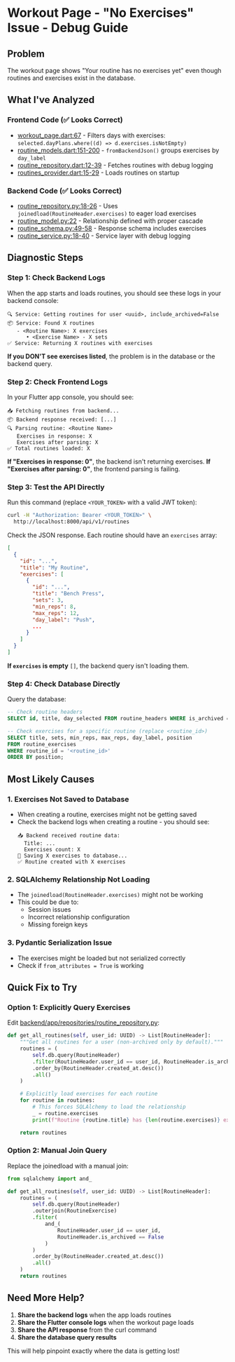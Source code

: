 # Workout Page - "No Exercises" Issue - Debug Guide

## Problem
The workout page shows "Your routine has no exercises yet" even though routines and exercises exist in the database.

## What I've Analyzed

### Frontend Code (✅ Looks Correct)
- [workout_page.dart:67](frontend/lib/features/fitness/workout/workout_page.dart#L67) - Filters days with exercises: `selected.dayPlans.where((d) => d.exercises.isNotEmpty)`
- [routine_models.dart:151-200](frontend/lib/features/fitness/models/routine_models.dart#L151-L200) - `fromBackendJson()` groups exercises by `day_label`
- [routine_repository.dart:12-39](frontend/lib/features/fitness/repositories/routine_repository.dart#L12-L39) - Fetches routines with debug logging
- [routines_provider.dart:15-29](frontend/lib/features/fitness/state/routines_provider.dart#L15-L29) - Loads routines on startup

### Backend Code (✅ Looks Correct)
- [routine_repository.py:18-26](backend/app/repositories/routine_repository.py#L18-L26) - Uses `joinedload(RoutineHeader.exercises)` to eager load exercises
- [routine_model.py:22](backend/app/models/routine_model.py#L22) - Relationship defined with proper cascade
- [routine_schema.py:49-58](backend/app/schemas/routine_schema.py#L49-L58) - Response schema includes exercises
- [routine_service.py:18-40](backend/app/services/routine_service.py#L18-L40) - Service layer with debug logging

## Diagnostic Steps

### Step 1: Check Backend Logs
When the app starts and loads routines, you should see these logs in your backend console:

```
🔍 Service: Getting routines for user <uuid>, include_archived=False
📦 Service: Found X routines
   - <Routine Name>: X exercises
      • <Exercise Name> - X sets
✅ Service: Returning X routines with exercises
```

**If you DON'T see exercises listed**, the problem is in the database or the backend query.

### Step 2: Check Frontend Logs
In your Flutter app console, you should see:

```
📥 Fetching routines from backend...
📦 Backend response received: [...]
🔍 Parsing routine: <Routine Name>
   Exercises in response: X
   Exercises after parsing: X
✅ Total routines loaded: X
```

**If "Exercises in response: 0"**, the backend isn't returning exercises.
**If "Exercises after parsing: 0"**, the frontend parsing is failing.

### Step 3: Test the API Directly

Run this command (replace `<YOUR_TOKEN>` with a valid JWT token):

```bash
curl -H "Authorization: Bearer <YOUR_TOKEN>" \
  http://localhost:8000/api/v1/routines
```

Check the JSON response. Each routine should have an `exercises` array:

```json
[
  {
    "id": "...",
    "title": "My Routine",
    "exercises": [
      {
        "id": "...",
        "title": "Bench Press",
        "sets": 3,
        "min_reps": 8,
        "max_reps": 12,
        "day_label": "Push",
        ...
      }
    ]
  }
]
```

**If `exercises` is empty** `[]`, the backend query isn't loading them.

### Step 4: Check Database Directly

Query the database:

```sql
-- Check routine headers
SELECT id, title, day_selected FROM routine_headers WHERE is_archived = false;

-- Check exercises for a specific routine (replace <routine_id>)
SELECT title, sets, min_reps, max_reps, day_label, position
FROM routine_exercises
WHERE routine_id = '<routine_id>'
ORDER BY position;
```

## Most Likely Causes

### 1. Exercises Not Saved to Database
- When creating a routine, exercises might not be getting saved
- Check the backend logs when creating a routine - you should see:
  ```
  📥 Backend received routine data:
    Title: ...
    Exercises count: X
  💾 Saving X exercises to database...
  ✅ Routine created with X exercises
  ```

### 2. SQLAlchemy Relationship Not Loading
- The `joinedload(RoutineHeader.exercises)` might not be working
- This could be due to:
  - Session issues
  - Incorrect relationship configuration
  - Missing foreign keys

### 3. Pydantic Serialization Issue
- The exercises might be loaded but not serialized correctly
- Check if `from_attributes = True` is working

## Quick Fix to Try

### Option 1: Explicitly Query Exercises
Edit [backend/app/repositories/routine_repository.py](backend/app/repositories/routine_repository.py#L18-L26):

```python
def get_all_routines(self, user_id: UUID) -> List[RoutineHeader]:
    """Get all routines for a user (non-archived only by default)."""
    routines = (
        self.db.query(RoutineHeader)
        .filter(RoutineHeader.user_id == user_id, RoutineHeader.is_archived == False)
        .order_by(RoutineHeader.created_at.desc())
        .all()
    )

    # Explicitly load exercises for each routine
    for routine in routines:
        # This forces SQLAlchemy to load the relationship
        _ = routine.exercises
        print(f"Routine {routine.title} has {len(routine.exercises)} exercises loaded")

    return routines
```

### Option 2: Manual Join Query
Replace the joinedload with a manual join:

```python
from sqlalchemy import and_

def get_all_routines(self, user_id: UUID) -> List[RoutineHeader]:
    routines = (
        self.db.query(RoutineHeader)
        .outerjoin(RoutineExercise)
        .filter(
            and_(
                RoutineHeader.user_id == user_id,
                RoutineHeader.is_archived == False
            )
        )
        .order_by(RoutineHeader.created_at.desc())
        .all()
    )
    return routines
```

## Need More Help?

1. **Share the backend logs** when the app loads routines
2. **Share the Flutter console logs** when the workout page loads
3. **Share the API response** from the curl command
4. **Share the database query results**

This will help pinpoint exactly where the data is getting lost!

